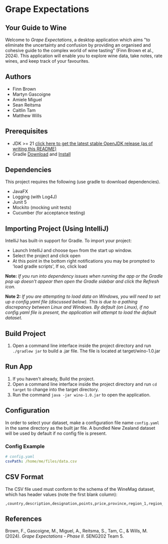 # Grape Expectations
## Your Guide to Wine
Welcome to _Grape Expectations_, a desktop application which aims "to eliminate
the uncertainty and confusion by providing an organised and cohesive guide to the
complex world of wine tasting" (Finn Brown et al., 2024). This application will
enable you to explore wine data, take notes, rate wines, and keep track of your favourites.

## Authors
- Finn Brown
- Martyn Gascoigne
- Amiele Miguel
- Sean Reitsma
- Caitlin Tam
- Matthew Wills

## Prerequisites
- JDK >= 21 [click here to get the latest stable OpenJDK release (as of writing this README)](https://jdk.java.net/18/)
- Gradle [Download](https://gradle.org/releases/) and [Install](https://gradle.org/install/)


## Dependencies
This project requires the following (use gradle to download dependencies).
- JavaFX
- Logging (with Log4J)
- Junit 5
- Mockito (mocking unit tests)
- Cucumber (for acceptance testing)

## Importing Project (Using IntelliJ)
IntelliJ has built-in support for Gradle. To import your project:

- Launch IntelliJ and choose `Open` from the start up window.
- Select the project and click open
- At this point in the bottom right notifications you may be prompted to 'load gradle scripts', If so, click load

**Note:** *If you run into dependency issues when running the app or the Gradle pop up doesn't appear then open the Gradle sidebar and click the Refresh icon.*

**Note 2:** *If you are attempting to load data on Windows, you will need to set up a config.yaml file (discussed below). This is due to a pathing discrepancy between Linux and Windows. By default (on Linux), if no config.yaml file is present, the application will attempt to load the default dataset.*

## Build Project 
1. Open a command line interface inside the project directory and run `./gradlew jar` to build a .jar file. 
The file is located at target/wino-1.0.jar

## Run App
1. If you haven't already, Build the project.
2. Open a command line interface inside the project directory and run `cd target` to change into the target directory.
3. Run the command `java -jar wino-1.0.jar` to open the application.

## Configuration
In order to select your dataset, make a configuration file name `config.yaml`
in the same directory as the built jar file. A bundled New Zealand dataset will
be used by default if no config file is present.

### Config Example
```yaml
# config.yaml
csvPath: /home/me/files/data.csv
```

## CSV Format
The CSV file used must conform to the schema of the WineMag dataset, which has
header values (note the first blank column):
```
,country,description,designation,points,price,province,region_1,region_2,taster_name,taster_twitter_handle,title,variety,winery
```

## References
Brown, F., Gascoigne, M., Miguel, A., Reitsma, S., Tam, C., & Wills, M. (2024).
_Grape Expectations - Phase II_. SENG202 Team 5.